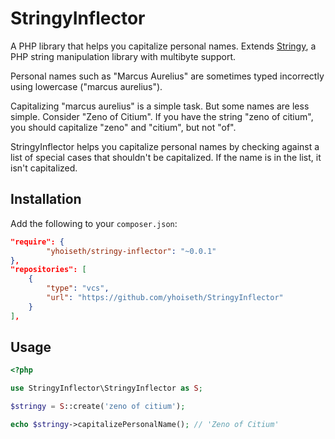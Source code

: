 # StringyInflector
A PHP library that helps you capitalize personal names. Extends [Stringy](https://github.com/danielstjules/Stringy), a PHP string manipulation library with multibyte support.

Personal names such as "Marcus Aurelius" are sometimes typed incorrectly using lowercase ("marcus aurelius").

Capitalizing "marcus aurelius" is a simple task. But some names are less simple. Consider "Zeno of Citium". If you have the string "zeno of citium", you should capitalize "zeno" and "citium", but not "of".

StringyInflector helps you capitalize personal names by checking against a list of special cases that shouldn't be capitalized. If the name is in the list, it isn't capitalized.

 
## Installation
Add the following to your `composer.json`:

```json
"require": {
        "yhoiseth/stringy-inflector": "~0.0.1"
},
"repositories": [
    {
        "type": "vcs",
        "url": "https://github.com/yhoiseth/StringyInflector"
    }
],
```

## Usage
```php
<?php

use StringyInflector\StringyInflector as S;

$stringy = S::create('zeno of citium');

echo $stringy->capitalizePersonalName(); // 'Zeno of Citium'
```
